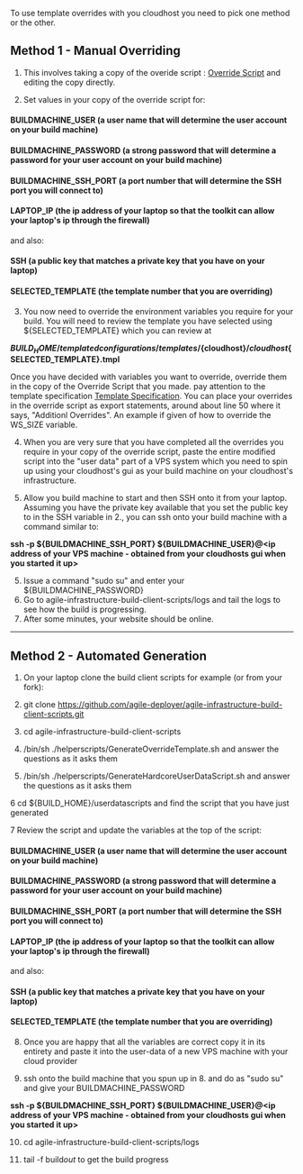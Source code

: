 To use template overrides with you cloudhost you need to pick one method or the other.

## Method 1 - Manual Overriding

1. This involves taking a copy of the overide script : [Override Script](https://github.com/agile-deployer/agile-infrastructure-build-client-scripts/blob/master/templatedconfigurations/templateoverrides/OverrideScript.sh)  and editing the copy directly.

2. Set values in your copy of the override script for:

#### BUILDMACHINE_USER  (a user name that will determine the user account on your build machine)
#### BUILDMACHINE_PASSWORD  (a strong password that will determine a password for your user account on your build machine)
#### BUILDMACHINE_SSH_PORT  (a port number that will determine the SSH port you will connect to)
#### LAPTOP_IP    (the ip address of your laptop so that the toolkit can allow your laptop's ip through the firewall)

and also:  

#### SSH  (a public key that matches a private key that you have on your laptop)
#### SELECTED_TEMPLATE  (the template number that you are overriding) 

3. You now need to override the environment variables you require for your build. You will need to review the template you have selected using ${SELECTED_TEMPLATE} which you can review at 

**${BUILD_HOME}/templatedconfigurations/templates/${cloudhost}/${cloudhost}${SELECTED_TEMPLATE}.tmpl**

Once you have decided with variables you want to override, override them in the copy of the Override Script that you made. pay attention to the template specification [Template Specification](https://github.com/agile-deployer/agile-infrastructure-build-client-scripts/blob/master/templatedconfigurations/specification.md). You can place your overrides in the override script as export statements, around about line 50 where it says, "Additionl Overrides". An example if given of how to override the WS_SIZE variable. 

4. When you are very sure that you have completed all the overrides you require in your copy of the override script, paste the entire modified script into the "user data" part of a VPS system which you need to  spin up using your cloudhost's gui as your build machine on your cloudhost's infrastructure.

5. Allow you build machine to start and then SSH onto it from your laptop. Assuming you have the private key available that you set the public key to in the SSH variable in 2., you can ssh onto your build machine with a command similar to:

**ssh -p ${BUILDMACHINE_SSH_PORT} ${BUILDMACHINE_USER}@<ip address of your VPS machine - obtained from your cloudhosts gui when you started it up>**

5. Issue a command "sudo su" and enter your ${BUILDMACHINE_PASSWORD}
5. Go to agile-infrastructure-build-client-scripts/logs and tail the logs to see how the build is progressing. 
6. After some minutes, your website should be online.
  
  -----------------------------------

## Method 2 - Automated Generation

1. On your laptop clone the build client scripts for example (or from your fork):

2. git clone https://github.com/agile-deployer/agile-infrastructure-build-client-scripts.git

3. cd agile-infrastructure-build-client-scripts

4. /bin/sh ./helperscripts/GenerateOverrideTemplate.sh and answer the questions as it asks them

5. /bin/sh ./helperscripts/GenerateHardcoreUserDataScript.sh and answer the questions as it asks them

6 cd ${BUILD_HOME}/userdatascripts and find the script that you have just generated

7 Review the script and update the variables at the top of the script:

#### BUILDMACHINE_USER  (a user name that will determine the user account on your build machine)
#### BUILDMACHINE_PASSWORD  (a strong password that will determine a password for your user account on your build machine)
#### BUILDMACHINE_SSH_PORT  (a port number that will determine the SSH port you will connect to)
#### LAPTOP_IP    (the ip address of your laptop so that the toolkit can allow your laptop's ip through the firewall)

and also:  

#### SSH  (a public key that matches a private key that you have on your laptop)
#### SELECTED_TEMPLATE  (the template number that you are overriding) 

8. Once you are happy that all the variables are correct copy it in its entirety and paste it into the user-data of a new VPS machine with your cloud provider

9. ssh onto the build machine that you spun up in 8. and do as "sudo su" and give your BUILDMACHINE_PASSWORD
  
 **ssh -p ${BUILDMACHINE_SSH_PORT} ${BUILDMACHINE_USER}@<ip address of your VPS machine - obtained from your cloudhosts gui when you started it up>**


10. cd agile-infrastructure-build-client-scripts/logs

11. tail -f build*out* to get the build progress
